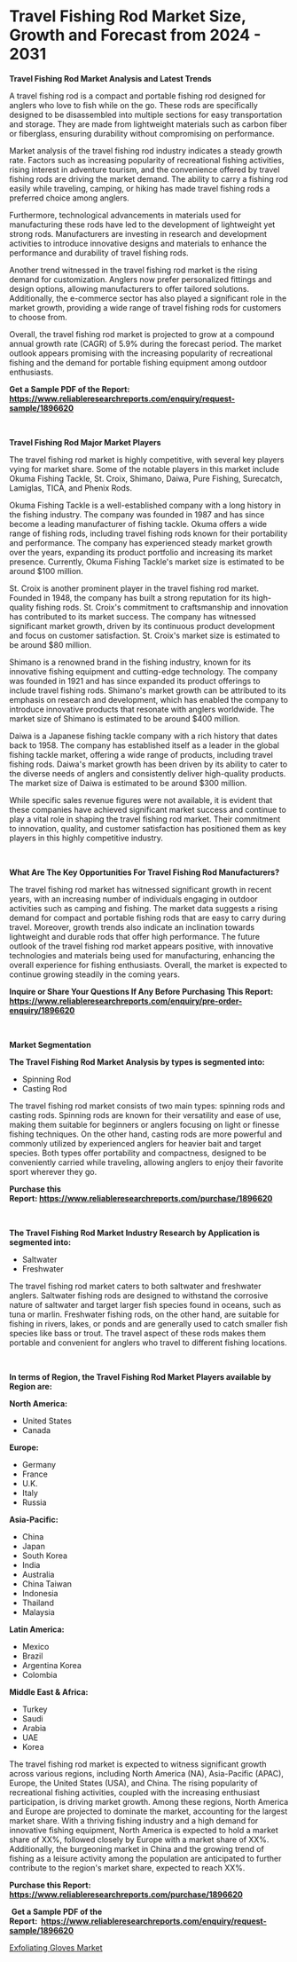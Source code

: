 <p><h1>Travel Fishing Rod Market Size, Growth and Forecast from 2024 - 2031</h1></p><p><strong>Travel Fishing Rod Market Analysis and Latest Trends</strong></p>
<p><p>A travel fishing rod is a compact and portable fishing rod designed for anglers who love to fish while on the go. These rods are specifically designed to be disassembled into multiple sections for easy transportation and storage. They are made from lightweight materials such as carbon fiber or fiberglass, ensuring durability without compromising on performance.</p><p>Market analysis of the travel fishing rod industry indicates a steady growth rate. Factors such as increasing popularity of recreational fishing activities, rising interest in adventure tourism, and the convenience offered by travel fishing rods are driving the market demand. The ability to carry a fishing rod easily while traveling, camping, or hiking has made travel fishing rods a preferred choice among anglers.</p><p>Furthermore, technological advancements in materials used for manufacturing these rods have led to the development of lightweight yet strong rods. Manufacturers are investing in research and development activities to introduce innovative designs and materials to enhance the performance and durability of travel fishing rods.</p><p>Another trend witnessed in the travel fishing rod market is the rising demand for customization. Anglers now prefer personalized fittings and design options, allowing manufacturers to offer tailored solutions. Additionally, the e-commerce sector has also played a significant role in the market growth, providing a wide range of travel fishing rods for customers to choose from.</p><p>Overall, the travel fishing rod market is projected to grow at a compound annual growth rate (CAGR) of 5.9% during the forecast period. The market outlook appears promising with the increasing popularity of recreational fishing and the demand for portable fishing equipment among outdoor enthusiasts.</p></p>
<p><strong>Get a Sample PDF of the Report:&nbsp; <a href="https://www.reliableresearchreports.com/enquiry/request-sample/1896620">https://www.reliableresearchreports.com/enquiry/request-sample/1896620</a></strong></p>
<p>&nbsp;</p>
<p><strong>Travel Fishing Rod Major Market Players</strong></p>
<p><p>The travel fishing rod market is highly competitive, with several key players vying for market share. Some of the notable players in this market include Okuma Fishing Tackle, St. Croix, Shimano, Daiwa, Pure Fishing, Surecatch, Lamiglas, TICA, and Phenix Rods.</p><p>Okuma Fishing Tackle is a well-established company with a long history in the fishing industry. The company was founded in 1987 and has since become a leading manufacturer of fishing tackle. Okuma offers a wide range of fishing rods, including travel fishing rods known for their portability and performance. The company has experienced steady market growth over the years, expanding its product portfolio and increasing its market presence. Currently, Okuma Fishing Tackle's market size is estimated to be around $100 million.</p><p>St. Croix is another prominent player in the travel fishing rod market. Founded in 1948, the company has built a strong reputation for its high-quality fishing rods. St. Croix's commitment to craftsmanship and innovation has contributed to its market success. The company has witnessed significant market growth, driven by its continuous product development and focus on customer satisfaction. St. Croix's market size is estimated to be around $80 million.</p><p>Shimano is a renowned brand in the fishing industry, known for its innovative fishing equipment and cutting-edge technology. The company was founded in 1921 and has since expanded its product offerings to include travel fishing rods. Shimano's market growth can be attributed to its emphasis on research and development, which has enabled the company to introduce innovative products that resonate with anglers worldwide. The market size of Shimano is estimated to be around $400 million.</p><p>Daiwa is a Japanese fishing tackle company with a rich history that dates back to 1958. The company has established itself as a leader in the global fishing tackle market, offering a wide range of products, including travel fishing rods. Daiwa's market growth has been driven by its ability to cater to the diverse needs of anglers and consistently deliver high-quality products. The market size of Daiwa is estimated to be around $300 million.</p><p>While specific sales revenue figures were not available, it is evident that these companies have achieved significant market success and continue to play a vital role in shaping the travel fishing rod market. Their commitment to innovation, quality, and customer satisfaction has positioned them as key players in this highly competitive industry.</p></p>
<p>&nbsp;</p>
<p><strong>What Are The Key Opportunities For Travel Fishing Rod Manufacturers?</strong></p>
<p><p>The travel fishing rod market has witnessed significant growth in recent years, with an increasing number of individuals engaging in outdoor activities such as camping and fishing. The market data suggests a rising demand for compact and portable fishing rods that are easy to carry during travel. Moreover, growth trends also indicate an inclination towards lightweight and durable rods that offer high performance. The future outlook of the travel fishing rod market appears positive, with innovative technologies and materials being used for manufacturing, enhancing the overall experience for fishing enthusiasts. Overall, the market is expected to continue growing steadily in the coming years.</p></p>
<p><strong>Inquire or Share Your Questions If Any Before Purchasing This Report: <a href="https://www.reliableresearchreports.com/enquiry/pre-order-enquiry/1896620">https://www.reliableresearchreports.com/enquiry/pre-order-enquiry/1896620</a></strong></p>
<p>&nbsp;</p>
<p><strong>Market Segmentation</strong></p>
<p><strong>The Travel Fishing Rod Market Analysis by types is segmented into:</strong></p>
<p><ul><li>Spinning Rod</li><li>Casting Rod</li></ul></p>
<p><p>The travel fishing rod market consists of two main types: spinning rods and casting rods. Spinning rods are known for their versatility and ease of use, making them suitable for beginners or anglers focusing on light or finesse fishing techniques. On the other hand, casting rods are more powerful and commonly utilized by experienced anglers for heavier bait and target species. Both types offer portability and compactness, designed to be conveniently carried while traveling, allowing anglers to enjoy their favorite sport wherever they go.</p></p>
<p><strong>Purchase this Report:&nbsp;<a href="https://www.reliableresearchreports.com/purchase/1896620">https://www.reliableresearchreports.com/purchase/1896620</a></strong></p>
<p>&nbsp;</p>
<p><strong>The Travel Fishing Rod Market Industry Research by Application is segmented into:</strong></p>
<p><ul><li>Saltwater</li><li>Freshwater</li></ul></p>
<p><p>The travel fishing rod market caters to both saltwater and freshwater anglers. Saltwater fishing rods are designed to withstand the corrosive nature of saltwater and target larger fish species found in oceans, such as tuna or marlin. Freshwater fishing rods, on the other hand, are suitable for fishing in rivers, lakes, or ponds and are generally used to catch smaller fish species like bass or trout. The travel aspect of these rods makes them portable and convenient for anglers who travel to different fishing locations.</p></p>
<p>&nbsp;</p>
<p><strong>In terms of Region, the Travel Fishing Rod Market Players available by Region are:</strong></p>
<p>
    <p> <strong> North America: </strong>
        <ul>
            <li>United States</li>
            <li>Canada</li>
        </ul>
        </p> 
    <p> <strong> Europe: </strong>
        <ul>
            <li>Germany</li>
            <li>France</li>
            <li>U.K.</li>
            <li>Italy</li>
            <li>Russia</li>
        </ul>
        </p> 
    <p> <strong> Asia-Pacific: </strong>
        <ul>
            <li>China</li>
            <li>Japan</li>
            <li>South Korea</li>
            <li>India</li>
            <li>Australia</li>
            <li>China Taiwan</li>
            <li>Indonesia</li>
            <li>Thailand</li>
            <li>Malaysia</li>
        </ul>
        </p> 
    <p> <strong> Latin America: </strong>
        <ul>
            <li>Mexico</li>
            <li>Brazil</li>
            <li>Argentina Korea</li>
            <li>Colombia</li>
        </ul>
        </p> 
    <p> <strong> Middle East & Africa: </strong>
        <ul>
            <li>Turkey</li>
            <li>Saudi</li>
            <li>Arabia</li>
            <li>UAE</li>
            <li>Korea</li>
        </ul>
    </p>
    </p>
<p><p>The travel fishing rod market is expected to witness significant growth across various regions, including North America (NA), Asia-Pacific (APAC), Europe, the United States (USA), and China. The rising popularity of recreational fishing activities, coupled with the increasing enthusiast participation, is driving market growth. Among these regions, North America and Europe are projected to dominate the market, accounting for the largest market share. With a thriving fishing industry and a high demand for innovative fishing equipment, North America is expected to hold a market share of XX%, followed closely by Europe with a market share of XX%. Additionally, the burgeoning market in China and the growing trend of fishing as a leisure activity among the population are anticipated to further contribute to the region's market share, expected to reach XX%.</p></p>
<p><strong>Purchase this Report: <a href="https://www.reliableresearchreports.com/purchase/1896620">https://www.reliableresearchreports.com/purchase/1896620</a></strong></p>
<p>&nbsp;<strong>Get a Sample PDF of the Report:&nbsp;&nbsp;<a href="https://www.reliableresearchreports.com/enquiry/request-sample/1896620">https://www.reliableresearchreports.com/enquiry/request-sample/1896620</a></strong></p>
<p><strong></strong></p>
<p><p><a href="https://github.com/beatblasta/Market-Research-Report-List-1/blob/main/exfoliating-gloves-market.md">Exfoliating Gloves Market</a></p></p>